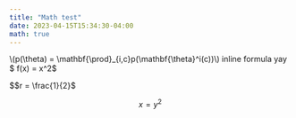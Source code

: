 ```yaml
---
title: "Math test"
date: 2023-04-15T15:34:30-04:00
math: true
---
```


\\(p(\theta) = \mathbf{\prod}_{i,c}p(\mathbf{\theta}^i(c))\\) inline formula  yay
$ f(x) = x^2$ 


$$r = \frac{1}{2}$


$$ x = y^2 $$

